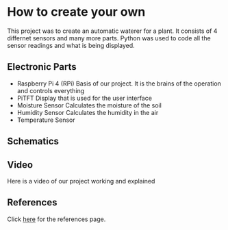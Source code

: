# How to create your own

This project was to create an automatic waterer for a plant. It consists of 4 differnet sensors and many more parts. Python was used to code all the sensor readings and what is being displayed.

## Electronic Parts
* Raspberry Pi 4 (RPi)
  Basis of our project. It is the brains of the operation and controls everything
* PiTFT 
  Display that is used for the user interface
* Moisture Sensor
  Calculates the moisture of the soil
* Humidity Sensor
  Calculates the humidity in the air 
* Temperature Sensor
  

## Schematics 


## Video

Here is a video of our project working and explained


## References

Click [here](./references.md) for the references page.
